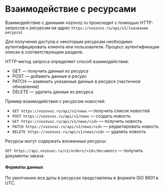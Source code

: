 # Взаимодействие с ресурсами

Взаимодействие с данными vozovoz.ru происходит с помощью HTTP-запросов к ресурсам на адрес `https://vozovoz.ru/api/v1/[название ресурса]`

Для получения доступа к некоторым ресурсам необходимо аутентифицировать клиента или пользователя. Процесс аутентификации описан в соответствующем разделе.

HTTP-метод запроса определяет способ взаимодействия:

* GET — получить данные из ресурса
* POST — добавить данные в ресурс
* PATCH — изменить указанные данные в ресурсе (частичное обновление)
* DELETE — удалить данные из ресурса

Пример взаимодействия с ресурсом новостей:

* `GET https://vozovoz.ru/api/v1/news` — получить список новостей
* `POST https://vozovoz.ru/api/v1/news` — создать новость
* `GET https://vozovoz.ru/api/v1/news/<id>` — получить новость
* `PATCH https://vozovoz.ru/api/v1/news/<id>` — редактировать новость
* `DELETE https://vozovoz.ru/api/v1/news/<id>` — удалить новость

Ресурсы могут содержать вложенные ресурсы:

`GET https://api.vozovoz.ru/v1/orders/<id>/documents` — получить документы заказа

#### <a name="format"></a>Форматы данных

По умолчанию все даты в ресурсах представлены в формате ISO 8601 в UTC.
